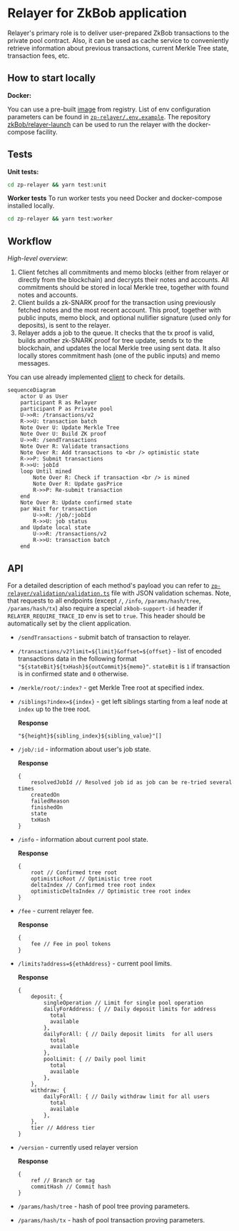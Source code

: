 # Relayer for ZkBob application

Relayer's primary role is to deliver user-prepared ZkBob transactions to the private pool contract. Also, it can be used as cache service to conveniently retrieve information about previous transactions, current Merkle Tree state, transaction fees, etc.

## How to start locally

**Docker:**

You can use a pre-built [image](https://github.com/zkBob/zeropool-relayer/pkgs/container/zkbob-relayer) from registry. List of env configuration parameters can be found in [`zp-relayer/.env.example`](zp-relayer/.env.example). The repository [zkBob/relayer-launch](https://github.com/zkBob/relayer-launch) can be used to run the relayer with the docker-compose facility.

## Tests

**Unit tests:**
```bash
cd zp-relayer && yarn test:unit
```

**Worker tests**
To run worker tests you need Docker and docker-compose installed locally.
```bash
cd zp-relayer && yarn test:worker
```

## Workflow

*High-level overview*:

1. Client fetches all commitments and memo blocks (either from relayer or directly from the blockchain) and decrypts their notes and accounts. All commitments should be stored in local Merkle tree, together with found notes and accounts.
2. Client builds a zk-SNARK proof for the transaction using previously fetched notes and the most recent account. This proof, together with public inputs, memo block, and optional nullifier signature (used only for deposits), is sent to the relayer.
3. Relayer adds a job to the queue. It checks that the tx proof is valid, builds another zk-SNARK proof for tree update, sends tx to the blockchain, and updates the local Merkle tree using sent data. It also locally stores commitment hash (one of the public inputs) and memo messages.

You can use already implemented [client](https://github.com/zkBob/zkbob-client-js) to check for details.


```mermaid
sequenceDiagram
    actor U as User
    participant R as Relayer
    participant P as Private pool
    U->>R: /transactions/v2
    R->>U: transaction batch
    Note Over U: Update Merkle Tree
    Note Over U: Build ZK proof
    U->>R: /sendTransactions
    Note Over R: Validate transactions
    Note Over R: Add transactions to <br /> optimistic state
    R->>P: Submit transactions
    R->>U: jobId
    loop Until mined
        Note Over R: Check if transaction <br /> is mined
        Note Over R: Update gasPrice
        R->>P: Re-submit transaction
    end
    Note Over R: Update confirmed state
    par Wait for transaction
        U->>R: /job/:jobId
        R->>U: job status
    and Update local state
        U->>R: /transactions/v2
        R->>U: transaction batch
    end
```


## API

For a detailed description of each method's payload you can refer to [`zp-relayer/validation/validation.ts`](zp-relayer/validation/validation.ts) file with JSON validation schemas.
Note, that requests to all endpoints (except `/`, `/info`, `/params/hash/tree`, `/params/hash/tx`) also require a special `zkbob-support-id` header if `RELAYER_REQUIRE_TRACE_ID` env is set to `true`. This header should be automatically set by the client application.

- `/sendTransactions` - submit batch of transaction to relayer.

- `/transactions/v2?limit=${limit}&offset=${offset}` - list of encoded transactions data in the following format `"${stateBit}${txHash}${outCommit}${memo}"`. `stateBit` is `1` if transaction is in confirmed state and `0` otherwise.

- `/merkle/root/:index?` - get Merkle Tree root at specified index.

- `/siblings?index=${index}` - get left siblings starting from a leaf node at `index` up to the tree root.

    **Response**
    ```
    "${height}${sibling_index}${sibling_value}"[]
    ```

- `/job/:id` - information about user's job state.
    
    **Response**
    ```
    {
        resolvedJobId // Resolved job id as job can be re-tried several times
        createdOn
        failedReason
        finishedOn
        state
        txHash
    }
    ```

- `/info` - information about current pool state.
    
    **Response**
    ```
    {
        root // Confirmed tree root
        optimisticRoot // Optimistic tree root
        deltaIndex // Confirmed tree root index
        optimisticDeltaIndex // Optimistic tree root index
    }
    ```

- `/fee` - current relayer fee.

    **Response**
    ```
    {
        fee // Fee in pool tokens
    }
    ```

- `/limits?address=${ethAddress}` - current pool limits.

    **Response**
    ```
    {
        deposit: {
            singleOperation // Limit for single pool operation
            dailyForAddress: { // Daily deposit limits for address
              total
              available
            },
            dailyForAll: { // Daily deposit limits  for all users
              total
              available
            },
            poolLimit: { // Daily pool limit
              total 
              available
            },
        },
        withdraw: {
            dailyForAll: { // Daily withdraw limit for all users
              total
              available
            },
        },
        tier // Address tier
    }
    ```

- `/version` - currently used relayer version

    **Response**
    ```
    {
        ref // Branch or tag
        commitHash // Commit hash
    }
    ```

- `/params/hash/tree` - hash of pool tree proving parameters.

- `/params/hash/tx` - hash of pool transaction proving parameters.

